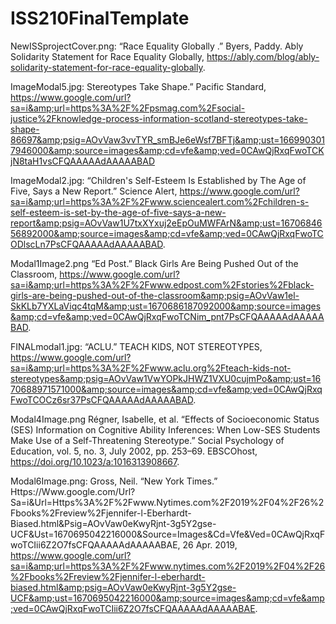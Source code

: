 # ISS210FinalTemplate

NewISSprojectCover.png:
“Race Equality Globally .” Byers, Paddy. Ably Solidarity Statement for Race Equality Globally, https://ably.com/blog/ably-solidarity-statement-for-race-equality-globally. 

ImageModal5.jpg:
Stereotypes Take Shape.” Pacific Standard, https://www.google.com/url?sa=i&amp;url=https%3A%2F%2Fpsmag.com%2Fsocial-justice%2Fknowledge-process-information-scotland-stereotypes-take-shape-86697&amp;psig=AOvVaw3vvTYR_smBJe6eWsf7BFTj&amp;ust=1669903017946000&amp;source=images&amp;cd=vfe&amp;ved=0CAwQjRxqFwoTCKjN8taH1vsCFQAAAAAdAAAAABAD

ImageModal2.jpg:
“Children's Self-Esteem Is Established by The Age of Five, Says a New Report.” Science Alert, https://www.google.com/url?sa=i&amp;url=https%3A%2F%2Fwww.sciencealert.com%2Fchildren-s-self-esteem-is-set-by-the-age-of-five-says-a-new-report&amp;psig=AOvVaw1U7txXYxuj2eEpOuMWFArN&amp;ust=1670684656892000&amp;source=images&amp;cd=vfe&amp;ved=0CAwQjRxqFwoTCODlscLn7PsCFQAAAAAdAAAAABAD. 

Modal1Image2.png
“Ed Post.” Black Girls Are Being Pushed Out of the Classroom, https://www.google.com/url?sa=i&amp;url=https%3A%2F%2Fwww.edpost.com%2Fstories%2Fblack-girls-are-being-pushed-out-of-the-classroom&amp;psig=AOvVaw1el-SkKLb7YXLaViqc4tqM&amp;ust=1670686187092000&amp;source=images&amp;cd=vfe&amp;ved=0CAwQjRxqFwoTCNim_pnt7PsCFQAAAAAdAAAAABAD. 

FINALmodal1.jpg:
“ACLU.” TEACH KIDS, NOT STEREOTYPES, https://www.google.com/url?sa=i&amp;url=https%3A%2F%2Fwww.aclu.org%2Fteach-kids-not-stereotypes&amp;psig=AOvVaw1VwYOPkJHWZ1VXU0cujmPo&amp;ust=1670688971571000&amp;source=images&amp;cd=vfe&amp;ved=0CAwQjRxqFwoTCOCz6sr37PsCFQAAAAAdAAAAABAD. 
 
Modal4Image.png
 Régner, Isabelle, et al. “Effects of Socioeconomic Status (SES) Information on Cognitive Ability Inferences: When Low-SES Students Make Use of a Self-Threatening Stereotype.” Social Psychology of Education, vol. 5, no. 3, July 2002, pp. 253–69. EBSCOhost, https://doi.org/10.1023/a:1016313908667.
 
Modal6Image.png:
Gross, Neil. “New York Times.” Https://Www.google.com/Url?Sa=i&amp;Url=Https%3A%2F%2Fwww.Nytimes.com%2F2019%2F04%2F26%2Fbooks%2Freview%2Fjennifer-l-Eberhardt-Biased.html&amp;Psig=AOvVaw0eKwyRjnt-3g5Y2gse-UCF&amp;Ust=1670695042216000&amp;Source=Images&amp;Cd=Vfe&amp;Ved=0CAwQjRxqFwoTCIii6Z2O7fsCFQAAAAAdAAAAABAE, 26 Apr. 2019, https://www.google.com/url?sa=i&amp;url=https%3A%2F%2Fwww.nytimes.com%2F2019%2F04%2F26%2Fbooks%2Freview%2Fjennifer-l-eberhardt-biased.html&amp;psig=AOvVaw0eKwyRjnt-3g5Y2gse-UCF&amp;ust=1670695042216000&amp;source=images&amp;cd=vfe&amp;ved=0CAwQjRxqFwoTCIii6Z2O7fsCFQAAAAAdAAAAABAE. 
